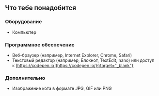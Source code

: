 ## Что тебе понадобится

### Оборудование

- Компьютер


### Программное обеспечение

- Веб-браузер (например, Internet Explorer, Chrome, Safari)
- Текстовый редактор (например, Блокнот, TextEdit, nano) или доступ к [https://codepen.io](https://codepen.io/){:target="_blank"}

### Дополнительно

- Изображение кота в формате JPG, GIF или PNG
